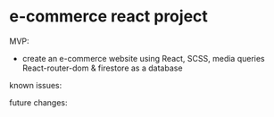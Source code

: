 # e-commerce react project

MVP:
- create an e-commerce website using React, SCSS, media queries React-router-dom & firestore as a database

known issues:

future changes:
